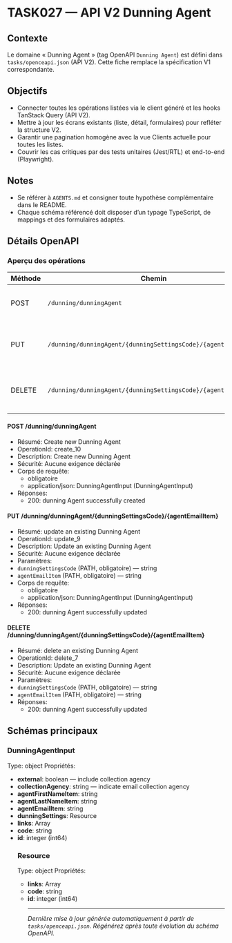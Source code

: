 # TASK027 — API V2 Dunning Agent

## Contexte
Le domaine « Dunning Agent » (tag OpenAPI `Dunning Agent`) est défini dans `tasks/openceapi.json` (API V2). Cette fiche remplace la spécification V1 correspondante.

## Objectifs
- Connecter toutes les opérations listées via le client généré et les hooks TanStack Query (API V2).
- Mettre à jour les écrans existants (liste, détail, formulaires) pour refléter la structure V2.
- Garantir une pagination homogène avec la vue Clients actuelle pour toutes les listes.
- Couvrir les cas critiques par des tests unitaires (Jest/RTL) et end-to-end (Playwright).

## Notes
- Se référer à `AGENTS.md` et consigner toute hypothèse complémentaire dans le README.
- Chaque schéma référencé doit disposer d’un typage TypeScript, de mappings et des formulaires adaptés.

## Détails OpenAPI

### Aperçu des opérations

| Méthode | Chemin | Résumé | OperationId |
| --- | --- | --- | --- |
| POST | `/dunning/dunningAgent` | Create new Dunning Agent | create_10 |
| PUT | `/dunning/dunningAgent/{dunningSettingsCode}/{agentEmailItem}` | update an existing Dunning Agent | update_9 |
| DELETE | `/dunning/dunningAgent/{dunningSettingsCode}/{agentEmailItem}` | delete an existing Dunning Agent | delete_7 |

#### POST /dunning/dunningAgent

- Résumé: Create new Dunning Agent
- OperationId: create_10
- Description: Create new Dunning Agent
- Sécurité: Aucune exigence déclarée
- Corps de requête:
  - obligatoire
  - application/json: DunningAgentInput (DunningAgentInput)
- Réponses:
  - 200: dunning Agent successfully created

#### PUT /dunning/dunningAgent/{dunningSettingsCode}/{agentEmailItem}

- Résumé: update an existing Dunning Agent
- OperationId: update_9
- Description: Update an existing Dunning Agent
- Sécurité: Aucune exigence déclarée
- Paramètres:
- `dunningSettingsCode` (PATH, obligatoire) — string
- `agentEmailItem` (PATH, obligatoire) — string
- Corps de requête:
  - obligatoire
  - application/json: DunningAgentInput (DunningAgentInput)
- Réponses:
  - 200: dunning Agent successfully updated

#### DELETE /dunning/dunningAgent/{dunningSettingsCode}/{agentEmailItem}

- Résumé: delete an existing Dunning Agent
- OperationId: delete_7
- Description: Update an existing Dunning Agent
- Sécurité: Aucune exigence déclarée
- Paramètres:
- `dunningSettingsCode` (PATH, obligatoire) — string
- `agentEmailItem` (PATH, obligatoire) — string
- Réponses:
  - 200: dunning Agent successfully updated

## Schémas principaux

### DunningAgentInput
Type: object
Propriétés:
- **external**: boolean — include collection agency
- **collectionAgency**: string — indicate email collection agency
- **agentFirstNameItem**: string
- **agentLastNameItem**: string
- **agentEmailItem**: string
- **dunningSettings**: Resource
- **links**: Array<object>
- **code**: string
- **id**: integer (int64)

### Resource
Type: object
Propriétés:
- **links**: Array<object>
- **code**: string
- **id**: integer (int64)

---

_Dernière mise à jour générée automatiquement à partir de `tasks/openceapi.json`. Régénérez après toute évolution du schéma OpenAPI._
